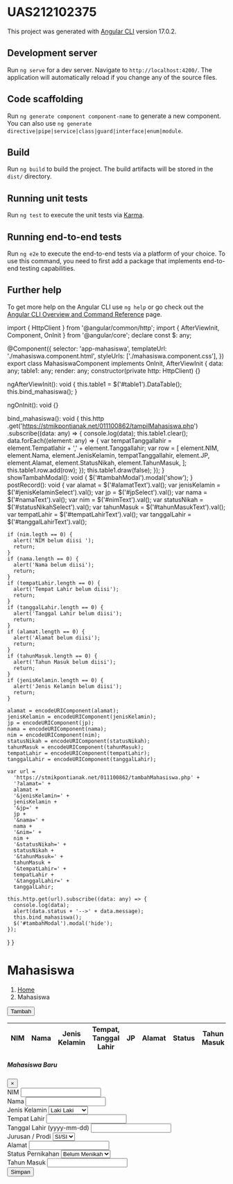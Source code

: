 # UAS212102375

This project was generated with [Angular CLI](https://github.com/angular/angular-cli) version 17.0.2.

## Development server

Run `ng serve` for a dev server. Navigate to `http://localhost:4200/`. The application will automatically reload if you change any of the source files.

## Code scaffolding

Run `ng generate component component-name` to generate a new component. You can also use `ng generate directive|pipe|service|class|guard|interface|enum|module`.

## Build

Run `ng build` to build the project. The build artifacts will be stored in the `dist/` directory.

## Running unit tests

Run `ng test` to execute the unit tests via [Karma](https://karma-runner.github.io).

## Running end-to-end tests

Run `ng e2e` to execute the end-to-end tests via a platform of your choice. To use this command, you need to first add a package that implements end-to-end testing capabilities.

## Further help

To get more help on the Angular CLI use `ng help` or go check out the [Angular CLI Overview and Command Reference](https://angular.io/cli) page.

import { HttpClient } from '@angular/common/http';
import { AfterViewInit, Component, OnInit } from '@angular/core';
declare const $: any;

@Component({
selector: 'app-mahasiswa',
templateUrl: './mahasiswa.component.html',
styleUrls: ['./mahasiswa.component.css'],
})
export class MahasiswaComponent implements OnInit, AfterViewInit {
data: any;
table1: any;
render: any;
constructor(private http: HttpClient) {}

ngAfterViewInit(): void {
this.table1 = $('#table1').DataTable();
this.bind_mahasiswa();
}

ngOnInit(): void {}

bind_mahasiswa(): void {
this.http
.get('https://stmikpontianak.net/011100862/tampilMahasiswa.php')
.subscribe((data: any) => {
console.log(data);
this.table1.clear();
data.forEach((element: any) => {
var tempatTanggallahir =
element.Tempatlahir + ',' + element.Tanggallahir;
var row = [
element.NIM,
element.Nama,
element.JenisKelamin,
tempatTanggallahir,
element.JP,
element.Alamat,
element.StatusNikah,
element.TahunMasuk,
];
this.table1.row.add(row);
});
this.table1.draw(false);
});
}
showTambahModal(): void {
$('#tambahModal').modal('show');
}
postRecord(): void {
var alamat = $('#alamatText').val();
var jenisKelamin = $('#jenisKelaminSelect').val();
var jp = $('#jpSelect').val();
var nama = $('#namaText').val();
var nim = $('#nimText').val();
var statusNikah = $('#statusNikahSelect').val();
var tahunMasuk = $('#tahunMasukText').val();
var tempatLahir = $('#tempatLahirText').val();
var tanggalLahir = $('#tanggalLahirText').val();

    if (nim.legth == 0) {
      alert('NIM belum diisi ');
      return;
    }
    if (nama.length == 0) {
      alert('Nama belum diisi');
      return;
    }
    if (tempatLahir.length == 0) {
      alert('Tempat Lahir belum diisi');
      return;
    }
    if (tanggalLahir.length == 0) {
      alert('Tanggal Lahir belum diisi');
      return;
    }
    if (alamat.length == 0) {
      alert('Alamat belum diisi');
      return;
    }
    if (tahunMasuk.length == 0) {
      alert('Tahun Masuk belum diisi');
      return;
    }
    if (jenisKelamin.length == 0) {
      alert('Jenis Kelamin belum diisi');
      return;
    }

    alamat = encodeURIComponent(alamat);
    jenisKelamin = encodeURIComponent(jenisKelamin);
    jp = encodeURIComponent(jp);
    nama = encodeURIComponent(nama);
    nim = encodeURIComponent(nim);
    statusNikah = encodeURIComponent(statusNikah);
    tahunMasuk = encodeURIComponent(tahunMasuk);
    tempatLahir = encodeURIComponent(tempatLahir);
    tanggalLahir = encodeURIComponent(tanggalLahir);

    var url =
      'https://stmikpontianak.net/011100862/tambahMahasiswa.php' +
      '?alamat=' +
      alamat +
      '&jenisKelamin=' +
      jenisKelamin +
      '&jp=' +
      jp +
      '&nama=' +
      nama +
      '&nim=' +
      nim +
      '&statusNikah=' +
      statusNikah +
      '&tahunMasuk=' +
      tahunMasuk +
      '&tempatLahir=' +
      tempatLahir +
      '&tanggalLahir=' +
      tanggalLahir;

    this.http.get(url).subscribe((data: any) => {
      console.log(data);
      alert(data.status + '-->' + data.message);
      this.bind_mahasiswa();
      $('#tambahModal').modal('hide');
    });

}
}

<div class="wrapper">
  <app-header></app-header>
  <app-sidebar moduleName="mahasiswa"></app-sidebar>
  <!-- Content Wrapper. Contains page content -->
  <div class="content-wrapper">
    <!-- Content Header (Page header)-->
    <div class="content-header">
      <div class="container-fluid">
        <div class="row mb-2">
          <div class="col-sm-6">
            <h1 class="m-@ text-dark">Mahasiswa</h1>
          </div>
          <!-- /.col -->
          <div class="col-sm-6">
            <ol class="breadcrumb float-sm-right">
              <li class="breadcrumb-item"><a href="/dashboard">Home</a></li>
              <li class="breadcrumb-item active">Mahasiswa</li>
            </ol>
          </div>
          <!-- /.col-->
        </div>
        <!-- /.row -->
      </div>
      <!-- /.container-fluid -->
    </div>
    <!-- /.content-header-->
    <!-- Main content -->
    <section class="content">
      <div class="container-fluid">
        <!-- Main row -->
        <div class="row">
          <button
            id="tambahButton"
            class="btn btn-primary mb-2"
            (click)="showTambahModal()"
          >
            <i class="fa fa-plus"></i>
            Tambah
          </button>
          <div class="table-responsive">
            <table
              id="table1"
              class="table table-hover table-bordered table-striped"
            >
              <thead>
                <tr>
                  <th>NIM</th>
                  <th>Nama</th>
                  <th>Jenis Kelamin</th>
                  <th>Tempat, Tanggal Lahir</th>
                  <th>JP</th>
                  <th>Alamat</th>
                  <th>Status</th>
                  <th>Tahun Masuk</th>
                </tr>
              </thead>
            </table>
          </div>
        </div>
        <!--/.row (main row) -->
      </div>
      <!-- /.container-fluid-->
    </section>
    <!-- /.content -->
  </div>
  <!-- /.content-wrapper -->
  <app-footer></app-footer>
</div>
<div class="modal" id="tambahModal">
  <div class="modal-dialog">
    <div class="modal-content">
      <div class="modal-header bg-primary">
        <h5 class="modal-title">
          <i class="fa fa-plus"></i>
          Mahasiswa Baru
        </h5>
        <button class="close" data-dismiss="modal">
          <span aria-hidden="true">&times;</span>
        </button>
      </div>
      <div class="modal-body">
        <div class="row">
          <div class="col-md-12 col-1g-12 col-xs-12">
            <label>NIM</label>
            <input type="text" id="nimText" class="form-control" />
          </div>
        </div>
        <div class="row">
          <div class="col-md-12 col-1g-12 col-xs-12">
            <label>Nama</label>
            <input type="text" id="namaText" class="form-control" />
          </div>
        </div>
        <div class="row">
          <div class="col-md-12 col-1g-12 col-xs-12">
            <label>Jenis Kelamin</label>
            <select id="jenisKelaminSelect" class="form-control">
              <option value="Laki Laki">Laki Laki</option>
              <option value="Perempuan">Perempuan</option>
            </select>
          </div>
        </div>
        <div class="row">
          <div class="col-md-12 col-1g-12 col-xs-12">
            <label>Tempat Lahir</label>
            <input type="text" id="tempatLahirText" class="form-control" />
          </div>
        </div>
        <div class="row">
          <div class="col-md-12 col-1g-12 col-xs-12">
            <label>Tanggal Lahir (yyyy-mm-dd)</label>
            <input type="text" id="tanggalLahirText" class="form-control" />
          </div>
        </div>
        <div class="row">
          <div class="col-md-12 col-1g-12 col-xs-12">
            <label>Jurusan / Prodi</label>
            <select id="jpSelect" class="form-control">
              <option value="SI/SI">SI/SI</option>
              <option value="TI/TI">TI/TI</option>
            </select>
          </div>
        </div>
        <div class="row">
          <div class="col-md-12 col-1g-12 col-xs-12">
            <label>Alamat</label>
            <input type="text" id="alamatText" class="form-control" />
          </div>
        </div>
        <div class="row">
          <div class="col-md-12 col-1g-12 col-xs-12">
            <label>Status Pernikahan</label>
            <select id="statusNikahSelect" class="form-control">
              <option value="Belum Menikah">Belum Menikah</option>
              <option value="Menikah">Menikah</option>
              <option value="Duda">Duda</option>
              <option value="Janda">Janda</option>
            </select>
          </div>
        </div>
        <div class="row">
          <div class="col-md-12 col-1g-12 col-xs-12">
            <label>Tahun Masuk</label>
            <input type="number" id="tahunMasukText" class="form-control" />
          </div>
        </div>
        <div class="modal-footer">
          <button class="btn btn-primary" (click)="postRecord()">
            <i class="fa fa-save"></i>
            Simpan
          </button>
        </div>
      </div>
    </div>
  </div>
</div>
